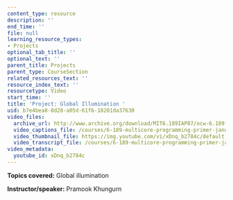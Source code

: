 ```yaml
---
content_type: resource
description: ''
end_time: ''
file: null
learning_resource_types:
- Projects
optional_tab_title: ''
optional_text: ''
parent_title: Projects
parent_type: CourseSection
related_resources_text: ''
resource_index_text: ''
resourcetype: Video
start_time: ''
title: 'Project: Global Illumination '
uid: b7e4bea8-8d28-a05d-61f6-18201da37630
video_files:
  archive_url: http://www.archive.org/download/MIT6.189IAP07/ocw-6.189-iap07-pro01_300k.mp4
  video_captions_file: /courses/6-189-multicore-programming-primer-january-iap-2007/a397b9b66b3d5a05a9f6d9016dfa00d4_xDnq_b2784c.vtt
  video_thumbnail_file: https://img.youtube.com/vi/xDnq_b2784c/default.jpg
  video_transcript_file: /courses/6-189-multicore-programming-primer-january-iap-2007/dfda9dc637e2ec139f5f4a8f4e2f8eb3_xDnq_b2784c.pdf
video_metadata:
  youtube_id: xDnq_b2784c
---
```


**Topics covered:** Global illumination

**Instructor/speaker:** Pramook Khungurn